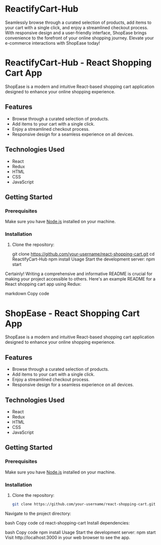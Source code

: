# ReactifyCart-Hub
 Seamlessly browse through a curated selection of products, add items to your cart with a single click, and enjoy a streamlined checkout process. With responsive design and a user-friendly interface, ShopEase brings convenience to the forefront of your online shopping journey. Elevate your e-commerce interactions with ShopEase today!
# ReactifyCart-Hub - React Shopping Cart App

ShopEase is a modern and intuitive React-based shopping cart application designed to enhance your online shopping experience.

## Features

- Browse through a curated selection of products.
- Add items to your cart with a single click.
- Enjoy a streamlined checkout process.
- Responsive design for a seamless experience on all devices.

## Technologies Used

- React
- Redux
- HTML
- CSS
- JavaScript

## Getting Started

### Prerequisites

Make sure you have [Node.js](https://nodejs.org/) installed on your machine.

### Installation

1. Clone the repository:

 
   git clone https://github.com/your-username/react-shopping-cart.git
   cd ReactifyCart-Hub
   npm install
   Usage
   Start the development server:
   npm start
   
Certainly! Writing a comprehensive and informative README is crucial for making your project accessible to others. Here's an example README for a React shopping cart app using Redux:

markdown
Copy code
# ShopEase - React Shopping Cart App

ShopEase is a modern and intuitive React-based shopping cart application designed to enhance your online shopping experience.

## Features

- Browse through a curated selection of products.
- Add items to your cart with a single click.
- Enjoy a streamlined checkout process.
- Responsive design for a seamless experience on all devices.

## Technologies Used

- React
- Redux
- HTML
- CSS
- JavaScript

## Getting Started

### Prerequisites

Make sure you have [Node.js](https://nodejs.org/) installed on your machine.

### Installation

1. Clone the repository:

   ```bash
   git clone https://github.com/your-username/react-shopping-cart.git
Navigate to the project directory:

bash
Copy code
cd react-shopping-cart
Install dependencies:

bash
Copy code
npm install
Usage
Start the development server:
npm start
Visit http://localhost:3000 in your web browser to see the app.
